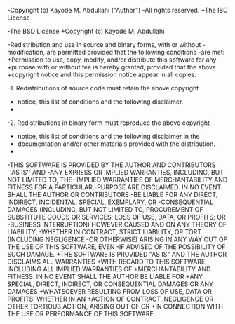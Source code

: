 -Copyright (c) Kayode M. Abdullahi ("Author")
-All rights reserved.
+The ISC License
 
-The BSD License
+Copyright (c) Kayode M. Abdullahi 
 
-Redistribution and use in source and binary forms, with or without
-modification, are permitted provided that the following conditions
-are met:
+Permission to use, copy, modify, and/or distribute this software for any
+purpose with or without fee is hereby granted, provided that the above
+copyright notice and this permission notice appear in all copies.
 
-1. Redistributions of source code must retain the above copyright
-   notice, this list of conditions and the following disclaimer.
-
-2. Redistributions in binary form must reproduce the above copyright
-   notice, this list of conditions and the following disclaimer in the
-   documentation and/or other materials provided with the distribution.
-
-THIS SOFTWARE IS PROVIDED BY THE AUTHOR AND CONTRIBUTORS ``AS IS'' AND
-ANY EXPRESS OR IMPLIED WARRANTIES, INCLUDING, BUT NOT LIMITED TO, THE
-IMPLIED WARRANTIES OF MERCHANTABILITY AND FITNESS FOR A PARTICULAR
-PURPOSE ARE DISCLAIMED.  IN NO EVENT SHALL THE AUTHOR OR CONTRIBUTORS
-BE LIABLE FOR ANY DIRECT, INDIRECT, INCIDENTAL, SPECIAL, EXEMPLARY, OR
-CONSEQUENTIAL DAMAGES (INCLUDING, BUT NOT LIMITED TO, PROCUREMENT OF
-SUBSTITUTE GOODS OR SERVICES; LOSS OF USE, DATA, OR PROFITS; OR
-BUSINESS INTERRUPTION) HOWEVER CAUSED AND ON ANY THEORY OF LIABILITY,
-WHETHER IN CONTRACT, STRICT LIABILITY, OR TORT (INCLUDING NEGLIGENCE
-OR OTHERWISE) ARISING IN ANY WAY OUT OF THE USE OF THIS SOFTWARE, EVEN
-IF ADVISED OF THE POSSIBILITY OF SUCH DAMAGE.
+THE SOFTWARE IS PROVIDED "AS IS" AND THE AUTHOR DISCLAIMS ALL WARRANTIES
+WITH REGARD TO THIS SOFTWARE INCLUDING ALL IMPLIED WARRANTIES OF
+MERCHANTABILITY AND FITNESS. IN NO EVENT SHALL THE AUTHOR BE LIABLE FOR
+ANY SPECIAL, DIRECT, INDIRECT, OR CONSEQUENTIAL DAMAGES OR ANY DAMAGES
+WHATSOEVER RESULTING FROM LOSS OF USE, DATA OR PROFITS, WHETHER IN AN
+ACTION OF CONTRACT, NEGLIGENCE OR OTHER TORTIOUS ACTION, ARISING OUT OF OR
+IN CONNECTION WITH THE USE OR PERFORMANCE OF THIS SOFTWARE.
